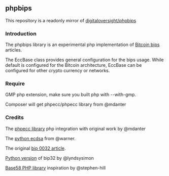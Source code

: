 ## phpbips


This repository is a readonly mirror of [digitaloversight/phpbips](https://sslcube.com/digitaloversight/phpbip/)


### Introduction


The phpbips library is an experimental php implementation of [Bitcoin bips](https://github.com/bitcoin/bips) articles. 

The EccBase class provides general configuration for the bips usage. While default is configured for the Bitcoin architecture, EccBase can be configured for other crypto currency or networks.
 

### Require


GMP php extension, make sure you built php with --with-gmp.

Composer will get phpecc/phpecc library from @mdanter



### Credits 


The [phpecc library](https://github.com/phpecc/phpecc) php integration with original work by @mdanter 

The [python ecdsa](https://github.com/warner/python-ecdsa) from @warner. 

The original [bip 0032 article](https://github.com/bitcoin/bips/blob/master/bip-0032.mediawiki).

[Python version](https://github.com/lyndsysimon/bip32utils) of bip32 by @lyndsysimon

[Base58 PHP library](https://github.com/stephen-hill/base58php) inspiration by @stephen-hill

